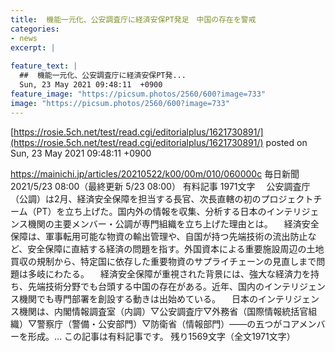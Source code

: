 ```yaml
---
title:  機能一元化、公安調査庁に経済安保PT発足　中国の存在を警戒  
categories:
- news
excerpt: |
  
feature_text: |
  ##  機能一元化、公安調査庁に経済安保PT発...
  Sun, 23 May 2021 09:48:11  +0900
feature_image: "https://picsum.photos/2560/600?image=733"
image: "https://picsum.photos/2560/600?image=733"
---
```


[https://rosie.5ch.net/test/read.cgi/editorialplus/1621730891/](https://rosie.5ch.net/test/read.cgi/editorialplus/1621730891/)
posted on Sun, 23 May 2021 09:48:11  +0900

<!--more-->

https://mainichi.jp/articles/20210522/k00/00m/010/060000c 毎日新聞 2021/5/23 08:00（最終更新 5/23 08:00） 有料記事 1971文字 　公安調査庁（公調）は2月、経済安全保障を担当する長官、次長直轄の初のプロジェクトチーム（PT）を立ち上げた。国内外の情報を収集、分析する日本のインテリジェンス機関の主要メンバー・公調が専門組織を立ち上げた理由とは。 　経済安全保障は、軍事転用可能な物資の輸出管理や、自国が持つ先端技術の流出防止など、安全保障に直結する経済の問題を指す。外国資本による重要施設周辺の土地買収の規制から、特定国に依存した重要物資のサプライチェーンの見直しまで問題は多岐にわたる。 　経済安全保障が重視された背景には、強大な経済力を持ち、先端技術分野でも台頭する中国の存在がある。近年、国内のインテリジェンス機関でも専門部署を創設する動きは出始めている。 　日本のインテリジェンス機関は、内閣情報調査室（内調）▽公安調査庁▽外務省（国際情報統括官組織）▽警察庁（警備・公安部門）▽防衛省（情報部門）——の五つがコアメンバーを形成。… この記事は有料記事です。 残り1569文字（全文1971文字）
